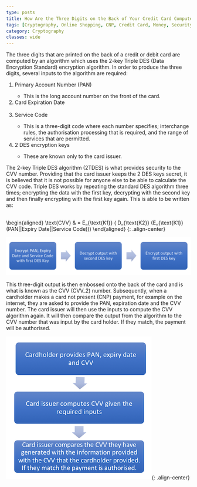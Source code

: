 ```yaml
---
type: posts
title: How Are the Three Digits on the Back of Your Credit Card Computed?
tags: [Cryptography, Online Shopping, CNP, Credit Card, Money, Security, DES, CVV, Debit Card]
category: Cryptography
classes: wide
---
```


The three digits that are printed on the back of a credit or debit card are computed by an algorithm which uses the 2-key Triple DES (Data Encryption Standard) encryption algorithm. In order to produce the three digits, several inputs to the algorithm are required:

<ol>
    <li>Primary Account Number (PAN)</li>
    <ul>
        <li>This is the long account number on the front of the card.</li>
    </ul>
    <li>Card Expiration Date</li>
    <br />
    <li>Service Code</li>
    <ul>
        <li>This is a three-digit code where each number specifies; interchange rules, the authorisation processing that is required, and the range of services that are permitted.</li>
    </ul>
    <li>2 DES encryption keys</li>
    <ul>
        <li>These are known only to the card issuer.</li>
    </ul>
</ol>

The 2-key Triple DES algorithm (2TDES) is what provides security to the CVV number. Providing that the card issuer keeps the 2 DES keys secret, it is believed that it is not possible for anyone else to be able to calculate the CVV code. Triple DES works by repeating the standard DES algorithm three times; encrypting the data with the first key, decrypting with the second key and then finally encrypting with the first key again. This is able to be written as: 
<br />
<br />

\begin{aligned} 
    \text{CVV} & = E_{\text{K1}} ( D_{\text{K2}} (E_{\text{K1}} (PAN||Expiry Date||Service Code))) 
\end{aligned}
{: .align-center}


![CVV generation process](/assets/img/custom/posts/CVV_generation_process.png)

This three-digit output is then embossed onto the back of the card and is what is known as the CVV (CVV_2) number. Subsequently, when a cardholder makes a card not present (CNP) payment, for example on the internet, they are asked to provide the PAN, expiration date and the CVV number. The card issuer will then use the inputs to compute the CVV algorithm again. It will then compare the output from the algorithm to the CVV number that was input by the card holder. If they match, the payment will be authorised.

![CVV verification process](/assets/img/custom/posts/CVV_verification_process.png){: .align-center}

<br />